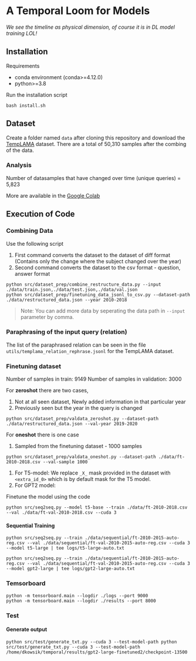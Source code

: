 # A Temporal Loom for Models
_We see the timeline as physical dimension, of course it is in DL model training LOL!_

## Installation
Requirements
- conda environment (conda>=4.12.0)
- python>=3.8

Run the installation script 
```term
bash install.sh
```

## Dataset
Create a folder named `data` after cloning this repository and download the [TempLAMA](https://github.com/google-research/language/tree/master/language/templama) dataset.
There are a total of 50,310 samples after the combing of the data. 

### Analysis
Number of datasamples that have changed over time (unique queries) = 5,823

More are available in the [Google Colab](https://colab.research.google.com/drive/1Rwz7tQKBNxo8l-gSoP8dX21rWBXLNeRn?usp=sharing)


## Execution of Code
### Combining Data

Use the following script
1. First command converts the dataset to the dataset of diff format (Contains only the change where the subject changed over the year)
2. Second command converts the dataset to the csv format - question, answer format
```term
python src/dataset_prep/combine_restructure_data.py --input ./data/train.json,./data/test.json,./data/val.json
python src/dataset_prep/finetuning_data_jsonl_to_csv.py --dataset-path ./data/restructured_data.json --year 2010-2018
```
> Note: You can add more data by seperating the data path in `--input` parameter by comma.

### Paraphrasing of the input query (relation)
The list of the paraphrased relation can be seen in the file `utils/templama_relation_rephrase.jsonl` for the TempLAMA dataset.


### Finetuning dataset
Number of samples in train: 9149
Number of samples in validation: 3000

For **zeroshot** there are two cases,
1. Not at all seen dataset, Newly added information in that particular year
2. Previously seen but the year in the query is changed
```term
python src/dataset_prep/valdata_zeroshot.py --dataset-path ./data/restructured_data.json --val-year 2019-2020
```

For **oneshot** there  is one case
1. Sampled from the finetuning dataset - 1000 samples
```term
python src/dataset_prep/valdata_oneshot.py --dataset-path ./data/ft-2010-2018.csv --val-sample 1000
```


1. For T5-model: We replace `_X_` mask provided in the dataset with `<extra_id_0>` which is by default mask for the T5 model.
2. For GPT2 model: 

Finetune the model using the code
```term
python src/seq2seq.py --model t5-base --train ./data/ft-2010-2018.csv --val ./data/ft-val-2010-2018.csv --cuda 3
```

#### Sequential Training
```term
python src/seq2seq.py --train ./data/sequential/ft-2010-2015-auto-reg.csv --val ./data/sequential/ft-val-2010-2015-auto-reg.csv --cuda 3 --model t5-large | tee logs/t5-large-auto.txt

python src/seq2seq.py --train ./data/sequential/ft-2010-2015-auto-reg.csv --val ./data/sequential/ft-val-2010-2015-auto-reg.csv --cuda 3 --model gpt2-large | tee logs/gpt2-large-auto.txt
```


### Temsorboard
```term
python -m tensorboard.main --logdir ./logs --port 9000
python -m tensorboard.main --logdir ./results --port 8000
```

### Test
#### Generate output
```term
python src/test/generate_txt.py --cuda 3 --test-model-path python src/test/generate_txt.py --cuda 3 --test-model-path /home/dkowsik/temporal/results/gpt2-large-finetuned2/checkpoint-13500
```